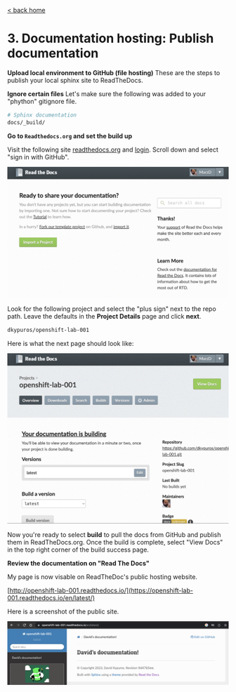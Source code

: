 [< back home](README.md)

# 3. Documentation hosting: Publish documentation

**Upload local environment to GitHub (file hosting)**
These are the steps to publish your local sphinx site to ReadTheDocs.

**Ignore certain files**
Let's make sure the following was added to your "phython" gitignore file.

```bash
# Sphinx documentation
docs/_build/
```

**Go to `Readthedocs.org` and set the build up**

Visit the following site [readthedocs.org](https://readthedocs.org/) and [login](https://readthedocs.org/accounts/login/). Scroll down and select "sign in with GitHub". 

![Login Screen](https://github.com/dkypuros/sphinx-rst-rtd-notes/blob/main/images/read-the-docs-login.png "Login Screen")

Look for the following project and select the "plus sign" next to the repo path. Leave the defaults in the **Project Details** page and click **next**. 

```bash
dkypuros/openshift-lab-001
```

Here is what the next page should look like:

![Read The Docs Build Page](https://github.com/dkypuros/sphinx-rst-rtd-notes/blob/main/images/build.png "Read the Docs build page")

Now you're ready to select **build** to pull the docs from GitHub and publish them in ReadTheDocs.org. Once the build is complete, select "View Docs" in the top right corner of the build success page.

**Review the documentation on "Read The Docs"**

My page is now visable on ReadTheDoc's public hosting website.

[http://openshift-lab-001.readthedocs.io/](https://openshift-lab-001.readthedocs.io/en/latest/)

Here is a screenshot of the public site.

![Public Site](https://github.com/dkypuros/sphinx-rst-rtd-notes/blob/main/images/published-site-first-time.png)

